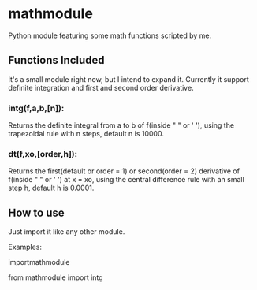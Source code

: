 # mathmodule
Python module featuring some math functions scripted by me.

<h2>Functions Included</h2>

It's a small module right now, but I intend to expand it. Currently it support definite integration and first and second order derivative.

<h3>intg(f,a,b,[n]):</h3>
Returns the definite integral from a to b of f(inside " " or ' '), using the trapezoidal rule with n steps, default n is 10000.

<h3>dt(f,xo,[order,h]):</h3>
Returns the first(default or order = 1) or second(order = 2) derivative of f(inside " " or ' ') at x = xo, using the central difference rule with an small step h, default h is 0.0001.

<h2>How to use</h2>

Just import it like any other module.
<p>Examples:</p>
<p>importmathmodule</p>
<p>from mathmodule import intg</p>
